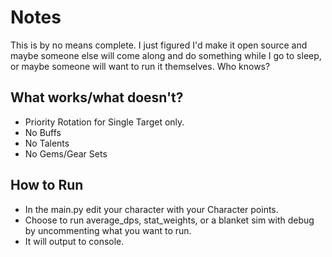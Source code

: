 # Notes
This is by no means complete. I just figured I'd make it open source and maybe someone else will come along and do something while I go to sleep, or maybe someone will want to run it themselves. Who knows?

## What works/what doesn't?
- Priority Rotation for Single Target only.
- No Buffs
- No Talents
- No Gems/Gear Sets

## How to Run
- In the main.py edit your character with your Character points.
- Choose to run average_dps, stat_weights, or a blanket sim with debug by uncommenting what you want to run.
- It will output to console.
